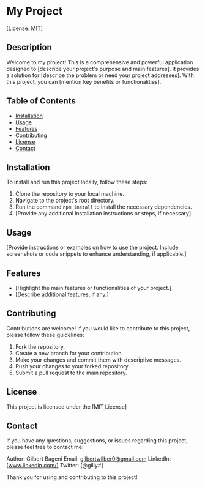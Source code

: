# My Project

[License: MIT]
## Description

Welcome to my project! This is a comprehensive and powerful application designed to [describe your project's purpose and main features]. It provides a solution for [describe the problem or need your project addresses]. With this project, you can [mention key benefits or functionalities].

## Table of Contents

- [Installation](#installation)
- [Usage](#usage)
- [Features](#features)
- [Contributing](#contributing)
- [License](#license)
- [Contact](#contact)

## Installation

To install and run this project locally, follow these steps:

1. Clone the repository to your local machine.
2. Navigate to the project's root directory.
3. Run the command `npm install` to install the necessary dependencies.
4. [Provide any additional installation instructions or steps, if necessary].

## Usage

[Provide instructions or examples on how to use the project. Include screenshots or code snippets to enhance understanding, if applicable.]

## Features

- [Highlight the main features or functionalities of your project.]
- [Describe additional features, if any.]

## Contributing

Contributions are welcome! If you would like to contribute to this project, please follow these guidelines:

1. Fork the repository.
2. Create a new branch for your contribution.
3. Make your changes and commit them with descriptive messages.
4. Push your changes to your forked repository.
5. Submit a pull request to the main repository.

## License

This project is licensed under the [MIT License]

## Contact

If you have any questions, suggestions, or issues regarding this project, please feel free to contact me:

Author: Gilbert Bageni
Email: gilbertwilber0@gmail.com
LinkedIn: [www.linkedin.com/]
Twitter: [@gilly#]

Thank you for using and contributing to this project!
